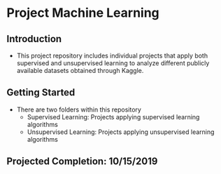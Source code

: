 # Project Machine Learning

## Introduction

* This project repository includes individual projects that apply both supervised and unsupervised learning to analyze different publicly available datasets obtained through Kaggle.

## Getting Started

* There are two folders within this repository
  * Supervised Learning: Projects applying supervised learning algorithms
  * Unsupervised Learning: Projects applying unsupervised learning algorithms
  
## Projected Completion: 10/15/2019 
